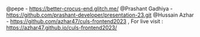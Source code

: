 @pepe - https://better-crocus-end.glitch.me/
@Prashant Gadhiya - https://github.com/prashant-developer/presentation-23.git
@Hussain Azhar - https://github.com/azhar47/culs-frontend2023 , For live visit : https://azhar47.github.io/culs-frontend2023/
